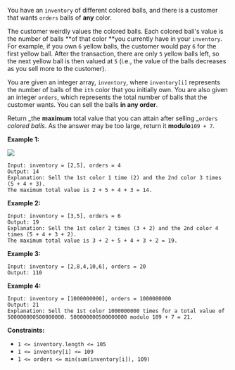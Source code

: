 You have an `inventory` of different colored balls, and there is a customer
that wants `orders` balls of **any** color.

The customer weirdly values the colored balls. Each colored ball's value is
the number of balls **of that color  **you currently have in your `inventory`.
For example, if you own `6` yellow balls, the customer would pay `6` for the
first yellow ball. After the transaction, there are only `5` yellow balls
left, so the next yellow ball is then valued at `5` (i.e., the value of the
balls decreases as you sell more to the customer).

You are given an integer array, `inventory`, where `inventory[i]` represents
the number of balls of the `ith` color that you initially own. You are also
given an integer `orders`, which represents the total number of balls that the
customer wants. You can sell the balls **in any order**.

Return _the **maximum** total value that you can attain after selling
_`orders` _colored balls_. As the answer may be too large, return it
**modulo**`109 + 7`.



**Example 1:**

![](https://assets.leetcode.com/uploads/2020/11/05/jj.gif)

    
    
    Input: inventory = [2,5], orders = 4
    Output: 14
    Explanation: Sell the 1st color 1 time (2) and the 2nd color 3 times (5 + 4 + 3).
    The maximum total value is 2 + 5 + 4 + 3 = 14.
    

**Example 2:**

    
    
    Input: inventory = [3,5], orders = 6
    Output: 19
    Explanation: Sell the 1st color 2 times (3 + 2) and the 2nd color 4 times (5 + 4 + 3 + 2).
    The maximum total value is 3 + 2 + 5 + 4 + 3 + 2 = 19.
    

**Example 3:**

    
    
    Input: inventory = [2,8,4,10,6], orders = 20
    Output: 110
    

**Example 4:**

    
    
    Input: inventory = [1000000000], orders = 1000000000
    Output: 21
    Explanation: Sell the 1st color 1000000000 times for a total value of 500000000500000000. 500000000500000000 modulo 109 + 7 = 21.
    



**Constraints:**

  * `1 <= inventory.length <= 105`
  * `1 <= inventory[i] <= 109`
  * `1 <= orders <= min(sum(inventory[i]), 109)`

